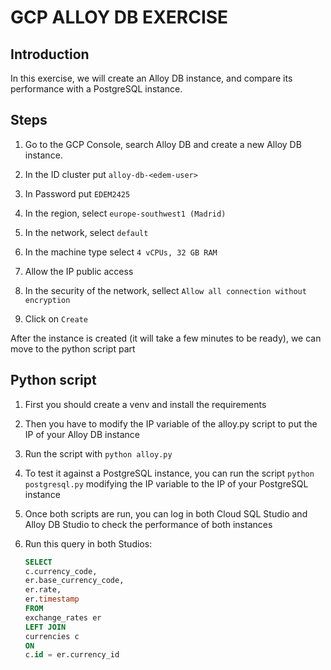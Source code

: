 # GCP ALLOY DB EXERCISE

## Introduction

In this exercise, we will create an Alloy DB instance, and compare its performance with a PostgreSQL instance.

## Steps

1. Go to the GCP Console, search Alloy DB and create a new Alloy DB instance. 

2. In the ID cluster put `alloy-db-<edem-user>`

3. In Password put `EDEM2425`

4. In the region, select `europe-southwest1 (Madrid)`

5. In the network, select `default`

6. In the machine type select `4 vCPUs, 32 GB RAM`

7. Allow the IP public access

8. In the security of the network, sellect `Allow all connection without encryption`

9. Click on `Create`

After the instance is created (it will take a few minutes to be ready), we can move to the python script part


## Python script

1. First you should create a venv and install the requirements

2. Then you have to modify the IP variable of the alloy.py script to put the IP of your Alloy DB instance

3. Run the script with `python alloy.py`

4. To test it against a PostgreSQL instance, you can run the script `python postgresql.py` modifying the IP variable to the IP of your PostgreSQL instance

5. Once both scripts are run, you can log in both Cloud SQL Studio and Alloy DB Studio to check the performance of both instances

6. Run this query in both Studios:

    ```sql
    SELECT
    c.currency_code,
    er.base_currency_code,
    er.rate,
    er.timestamp
    FROM
    exchange_rates er
    LEFT JOIN
    currencies c
    ON
    c.id = er.currency_id
    ```